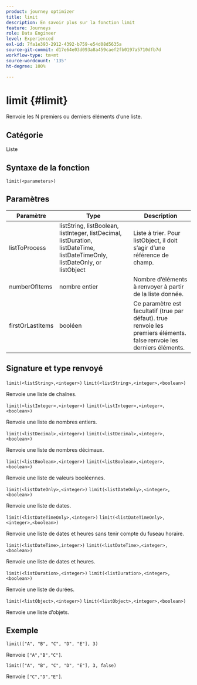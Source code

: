 ```yaml
---
product: journey optimizer
title: limit
description: En savoir plus sur la fonction limit
feature: Journeys
role: Data Engineer
level: Experienced
exl-id: 7fa1e393-2912-4392-b759-e54d08d5635a
source-git-commit: d17e64e03d093a8a459caef2fb0197a5710dfb7d
workflow-type: tm+mt
source-wordcount: '135'
ht-degree: 100%

---
```


# limit {#limit}

Renvoie les N premiers ou derniers éléments d’une liste.

## Catégorie

Liste

## Syntaxe de la fonction

`limit(<parameters>)`

## Paramètres

| Paramètre | Type | Description |
|-----------|------------------|------------------|
| listToProcess | listString, listBoolean, listInteger, listDecimal, listDuration, listDateTime, listDateTimeOnly, listDateOnly, or listObject | Liste à trier. Pour listObject, il doit s’agir d’une référence de champ. |
| numberOfItems | nombre entier | Nombre d’éléments à renvoyer à partir de la liste donnée. |
| firstOrLastItems | booléen | Ce paramètre est facultatif (true par défaut). true renvoie les premiers éléments. false renvoie les derniers éléments. |

## Signature et type renvoyé

`limit(<listString>,<integer>)`
`limit(<listString>,<integer>,<boolean>)`

Renvoie une liste de chaînes.

`limit(<listInteger>,<integer>)`
`limit(<listInteger>,<integer>,<boolean>)`

Renvoie une liste de nombres entiers.

`limit(<listDecimal>,<integer>)`
`limit(<listDecimal>,<integer>,<boolean>)`

Renvoie une liste de nombres décimaux.

`limit(<listBoolean>,<integer>)`
`limit(<listBoolean>,<integer>,<boolean>)`

Renvoie une liste de valeurs booléennes.

`limit(<listDateOnly>,<integer>)`
`limit(<listDateOnly>,<integer>,<boolean>)`

Renvoie une liste de dates.

`limit(<listDateTimeOnly>,<integer>)`
`limit(<listDateTimeOnly>,<integer>,<boolean>)`

Renvoie une liste de dates et heures sans tenir compte du fuseau horaire.

`limit(<listDateTime>,integer>)`
`limit(<listDateTime>,<integer>,<boolean>)`

Renvoie une liste de dates et heures.

`limit(<listDuration>,<integer>)`
`limit(<listDuration>,<integer>,<boolean>)`

Renvoie une liste de durées.

`limit(<listObject>,<integer>)`
`limit(<listObject>,<integer>,<boolean>)`

Renvoie une liste d’objets.

## Exemple

`limit(["A", "B", "C", "D", "E"], 3)`

Renvoie `["A","B","C"]`.

`limit(["A", "B", "C", "D", "E"], 3, false)`

Renvoie `["C","D","E"]`.
